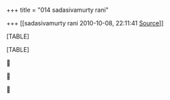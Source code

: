 +++
title = "014 sadasivamurty rani"

+++
[[sadasivamurty rani	2010-10-08, 22:11:41 [Source](https://groups.google.com/g/bvparishat/c/fBuQfRoMcKg)]]



[TABLE]

[TABLE]







